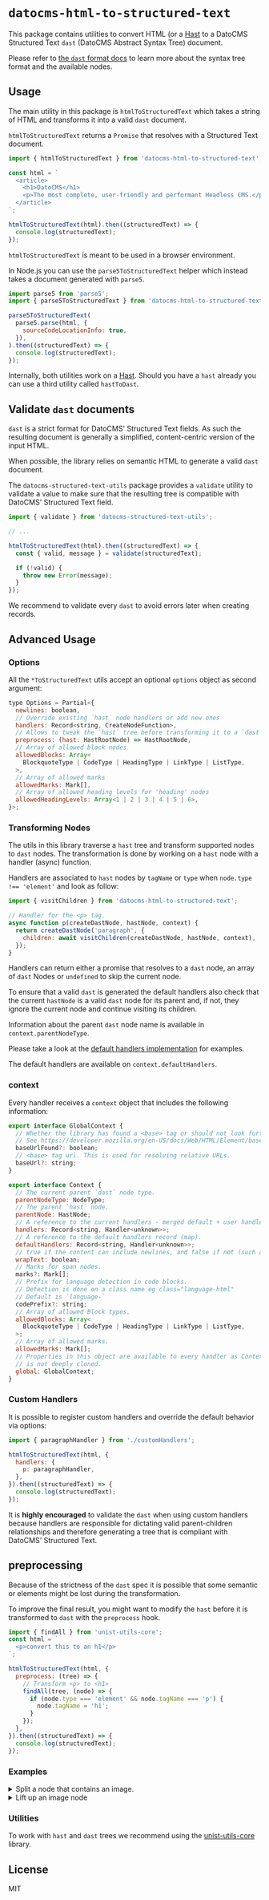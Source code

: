 # `datocms-html-to-structured-text`

This package contains utilities to convert HTML (or a [Hast](https://github.com/syntax-tree/hast) to a DatoCMS Structured Text `dast` (DatoCMS Abstract Syntax Tree) document.

Please refer to [the `dast` format docs](https://www.datocms.com/docs/structured-text/dast) to learn more about the syntax tree format and the available nodes.

## Usage

The main utility in this package is `htmlToStructuredText` which takes a string of HTML and transforms it into a valid `dast` document.

`htmlToStructuredText` returns a `Promise` that resolves with a Structured Text document.

```js
import { htmlToStructuredText } from 'datocms-html-to-structured-text';

const html = `
  <article>
    <h1>DatoCMS</h1>
    <p>The most complete, user-friendly and performant Headless CMS.</p>
  </article>
`;

htmlToStructuredText(html).then((structuredText) => {
  console.log(structuredText);
});
```

`htmlToStructuredText` is meant to be used in a browser environment.

In Node.js you can use the `parse5ToStructuredText` helper which instead takes a document generated with `parse5`.

```js
import parse5 from 'parse5';
import { parse5ToStructuredText } from 'datocms-html-to-structured-text';

parse5ToStructuredText(
  parse5.parse(html, {
    sourceCodeLocationInfo: true,
  }),
).then((structuredText) => {
  console.log(structuredText);
});
```

Internally, both utilities work on a [Hast](https://github.com/syntax-tree/hast). Should you have a `hast` already you can use a third utility called `hastToDast`.

## Validate `dast` documents

`dast` is a strict format for DatoCMS' Structured Text fields. As such the resulting document is generally a simplified, content-centric version of the input HTML.

When possible, the library relies on semantic HTML to generate a valid `dast` document.

The `datocms-structured-text-utils` package provides a `validate` utility to validate a value to make sure that the resulting tree is compatible with DatoCMS' Structured Text field.

```js
import { validate } from 'datocms-structured-text-utils';

// ...

htmlToStructuredText(html).then((structuredText) => {
  const { valid, message } = validate(structuredText);

  if (!valid) {
    throw new Error(message);
  }
});
```

We recommend to validate every `dast` to avoid errors later when creating records.

## Advanced Usage

### Options

All the `*ToStructuredText` utils accept an optional `options` object as second argument:

```js
type Options = Partial<{
  newlines: boolean,
  // Override existing `hast` node handlers or add new ones
  handlers: Record<string, CreateNodeFunction>,
  // Allows to tweak the `hast` tree before transforming it to a `dast` document
  preprocess: (hast: HastRootNode) => HastRootNode,
  // Array of allowed block nodes
  allowedBlocks: Array<
    BlockquoteType | CodeType | HeadingType | LinkType | ListType,
  >,
  // Array of allowed marks
  allowedMarks: Mark[],
  // Array of allowed heading levels for 'heading' nodes
  allowedHeadingLevels: Array<1 | 2 | 3 | 4 | 5 | 6>,
}>;
```

### Transforming Nodes

The utils in this library traverse a `hast` tree and transform supported nodes to `dast` nodes. The transformation is done by working on a `hast` node with a handler (async) function.

Handlers are associated to `hast` nodes by `tagName` or `type` when `node.type !== 'element'` and look as follow:

```js
import { visitChildren } from 'datocms-html-to-structured-text';

// Handler for the <p> tag.
async function p(createDastNode, hastNode, context) {
  return createDastNode('paragraph', {
    children: await visitChildren(createDastNode, hastNode, context),
  });
}
```

Handlers can return either a promise that resolves to a `dast` node, an array of `dast` Nodes or `undefined` to skip the current node.

To ensure that a valid `dast` is generated the default handlers also check that the current `hastNode` is a valid `dast` node for its parent and, if not, they ignore the current node and continue visiting its children.

Information about the parent `dast` node name is available in `context.parentNodeType`.

Please take a look at the [default handlers implementation](./src/handlers.ts) for examples.

The default handlers are available on `context.defaultHandlers`.

### context

Every handler receives a `context` object that includes the following information:

```js
export interface GlobalContext {
  // Whether the library has found a <base> tag or should not look further.
  // See https://developer.mozilla.org/en-US/docs/Web/HTML/Element/base
  baseUrlFound?: boolean;
  // <base> tag url. This is used for resolving relative URLs.
  baseUrl?: string;
}

export interface Context {
  // The current parent `dast` node type.
  parentNodeType: NodeType;
  // The parent `hast` node.
  parentNode: HastNode;
  // A reference to the current handlers - merged default + user handlers.
  handlers: Record<string, Handler<unknown>>;
  // A reference to the default handlers record (map).
  defaultHandlers: Record<string, Handler<unknown>>;
  // true if the content can include newlines, and false if not (such as in headings).
  wrapText: boolean;
  // Marks for span nodes.
  marks?: Mark[];
  // Prefix for language detection in code blocks.
  // Detection is done on a class name eg class="language-html"
  // Default is `language-`
  codePrefix?: string;
  // Array of allowed Block types.
  allowedBlocks: Array<
    BlockquoteType | CodeType | HeadingType | LinkType | ListType,
  >;
  // Array of allowed marks.
  allowedMarks: Mark[];
  // Properties in this object are available to every handler as Context
  // is not deeply cloned.
  global: GlobalContext;
}
```

### Custom Handlers

It is possible to register custom handlers and override the default behavior via options:

```js
import { paragraphHandler } from './customHandlers';

htmlToStructuredText(html, {
  handlers: {
    p: paragraphHandler,
  },
}).then((structuredText) => {
  console.log(structuredText);
});
```

It is **highly encouraged** to validate the `dast` when using custom handlers because handlers are responsible for dictating valid parent-children relationships and therefore generating a tree that is compliant with DatoCMS' Structured Text.

## preprocessing

Because of the strictness of the `dast` spec it is possible that some semantic or elements might be lost during the transformation.

To improve the final result, you might want to modify the `hast` before it is transformed to `dast` with the `preprocess` hook.

```js
import { findAll } from 'unist-utils-core';
const html = `
  <p>convert this to an h1</p>
`;

htmlToStructuredText(html, {
  preprocess: (tree) => {
    // Transform <p> to <h1>
    findAll(tree, (node) => {
      if (node.type === 'element' && node.tagName === 'p') {
        node.tagName = 'h1';
      }
    });
  },
}).then((structuredText) => {
  console.log(structuredText);
});
```

### Examples

<details>
  <summary>Split a node that contains an image.</summary>

In `dast` images can be presented as `Block` nodes but these are not allowed inside of `ListItem` nodes (ul/ol lists). In this example we will split the list in 3 pieces and lift up the image.

The same approach can be used to split other types of branches and lift up nodes to become root nodes.

```js
import { visit } from 'unist-utils-core';

const html = `
  <ul>
    <li>item 1</li>
    <li><div><img src="./img.png" alt></div></li>
    <li>item 2</li>
  </ul>
`;

const dast = await htmlToStructuredText(html, {
  preprocess: (tree) => {
    const liftedImages = new WeakSet();
    const body = find(tree, (node) => node.tagName === 'body');

    visit(body, (node, index, parents) => {
      if (
        !node ||
        node.tagName !== 'img' ||
        liftedImages.has(node) ||
        parents.length === 1 // is a top level img
      ) {
        return;
      }
      // remove image

      const imgParent = parents[parents.length - 1];
      imgParent.children.splice(index, 1);

      let i = parents.length;
      let splitChildrenIndex = index;
      let childrenAfterSplitPoint = [];

      while (--i > 0) {
        // Example: i == 2
        // [ 'body', 'div', 'h1' ]
        const /* h1 */ parent = parents[i];
        const /* div */ parentsParent = parents[i - 1];

        // Delete the siblings after the image and save them in a variable
        childrenAfterSplitPoint /* [ 'h1.2' ] */ = parent.children.splice(
          splitChildrenIndex,
        );
        // parent.children is now == [ 'h1.1' ]

        // parentsParent.children = [ 'h1' ]
        splitChildrenIndex = parentsParent.children.indexOf(parent);
        // splitChildrenIndex = 0

        let nodeInserted = false;

        // If we reached the 'div' add the image's node
        if (i === 1) {
          splitChildrenIndex += 1;
          parentsParent.children.splice(splitChildrenIndex, 0, node);
          liftedImages.add(node);

          nodeInserted = true;
        }

        splitChildrenIndex += 1;
        // Create a new branch with childrenAfterSplitPoint if we have any i.e.
        // <h1>h1.2</h1>
        if (childrenAfterSplitPoint.length > 0) {
          parentsParent.children.splice(splitChildrenIndex, 0, {
            ...parent,
            children: childrenAfterSplitPoint,
          });
        }
        // Remove the parent if empty
        if (parent.children.length === 0) {
          splitChildrenIndex -= 1;
          parentsParent.children.splice(
            nodeInserted ? splitChildrenIndex - 1 : splitChildrenIndex,
            1,
          );
        }
      }
    });
  },
  handlers: {
    img: async (createNode, node, context) => {
      // In a real scenario you would upload the image to Dato and get back an id.
      const item = '123';
      return createNode('block', {
        item,
      });
    },
  },
});
```

</details>

<details>
  <summary>Lift up an image node</summary>

```js
import { visit, CONTINUE } from 'unist-utils-core';

const html = `
  <ul>
    <li>item 1</li>
    <li><div><img src="./img.png" alt>item 2</div></li>
    <li>item 3</li>
  </ul>
`;

const dast = await htmlToStructuredText(html, {
  preprocess: (tree) => {
    visit(tree, (node, index, parents) => {
      if (node.tagName === 'img' && parents.length > 1) {
        const parent = parents[parents.length - 1];
        tree.children.push(node);
        parent.children.splice(index, 1);
        return [CONTINUE, index];
      }
    });
  },
  handlers: {
    img: async (createNode, node, context) => {
      // In a real scenario you would upload the image to Dato and get back an id.
      const item = '123';
      return createNode('block', { item });
    },
  },
});
```

</details>

### Utilities

To work with `hast` and `dast` trees we recommend using the [unist-utils-core](https://www.npmjs.com/package/unist-utils-core) library.

## License

MIT
